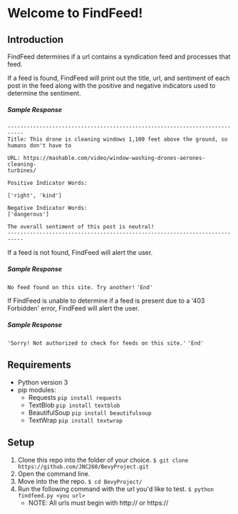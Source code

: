 # Welcome to FindFeed!

## Introduction

FindFeed determines if a url contains a syndication feed and processes that feed.

If a feed is found, FindFeed will print out the title, url, and sentiment of each post in the feed along with the positive and negative indicators used to determine the sentiment.

##### Sample Response
```
---------------------------------------------------------------------------
Title: This drone is cleaning windows 1,100 feet above the ground, so
humans don't have to

URL: https://mashable.com/video/window-washing-drones-aerones-cleaning-
turbines/

Positive Indicator Words:

['right', 'kind']

Negative Indicator Words:
['dangerous']

The overall sentiment of this post is neutral!
---------------------------------------------------------------------------
```

If a feed is not found, FindFeed will alert the user.

##### Sample Response
`No feed found on this site. Try another!`
`'End'`

If FindFeed is unable to determine if a feed is present due to a '403 Forbidden' error, FindFeed will alert the user.

##### Sample Response
`'Sorry! Not authorized to check for feeds on this site.'`
`'End'`

## Requirements

* Python version 3
* pip modules:
   * Requests `pip install requests` 
   * TextBlob `pip install textblob`
   * BeautifulSoup  `pip install beautifulsoup`
   * TextWrap `pip install textwrap`

## Setup

1. Clone this repo into the folder of your choice.
`$ git clone https://github.com/JNC260/BevyProject.git`
2. Open the command line.
3. Move into the the repo.
`$ cd BevyProject/`
4. Run the following command with the url you'd like to test.
`$ python findfeed.py <you url>`
   * NOTE: All urls must begin with http:// or https://